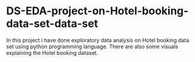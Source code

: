 # DS-EDA-project-on-Hotel-booking-data-set-data-set
In this project i have done exploratory data analysis on Hotel booking data set using python programming language. There are also some visuals explaining the Hotel booking dataset.
